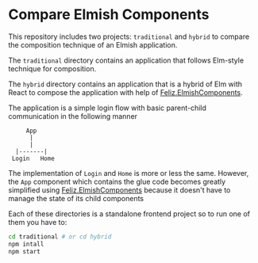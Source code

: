 # Compare Elmish Components

This repository includes two projects: `traditional` and `hybrid` to compare the composition technique of an Elmish application.

The `traditional` directory contains an application that follows Elm-style technique for composition.

The `hybrid` directory contains an application that is a hybrid of Elm with React to compose the application with help of [Feliz.ElmishComponents](http://localhost:8080/#/Feliz/ElmishComponents).

The application is a simple login flow with basic parent-child communication in the following manner

```
     App
      |
      |
  |-------|
 Login   Home
```

The implementation of `Login` and `Home` is more or less the same. However, the `App` component which contains the glue code becomes greatly simplified using [Feliz.ElmishComponents](http://localhost:8080/#/Feliz/ElmishComponents) because it doesn't have to manage the state of its child components


Each of these directories is a standalone frontend project so to run one of them you have to:
```bash
cd traditional # or cd hybrid
npm intall
npm start
```